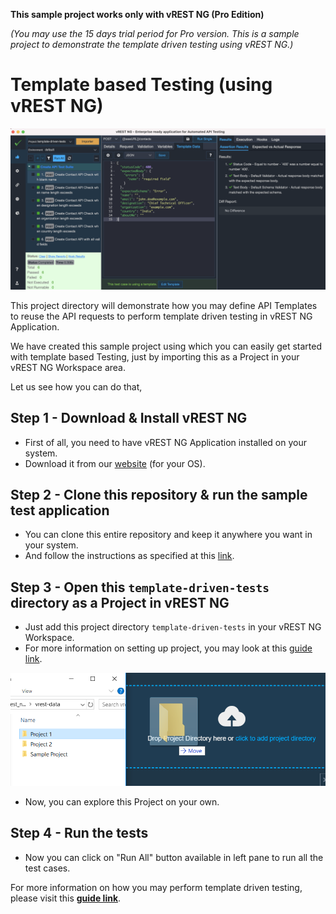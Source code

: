 **This sample project works only with vREST NG (Pro Edition)**

*(You may use the 15 days trial period for Pro version. This is a sample project to demonstrate the template driven testing using vREST NG.)*

# Template based Testing (using vREST NG) 

![](../../assets/template-driven-testing.png)

This project directory will demonstrate how you may define API Templates to reuse the API requests to perform template driven testing in vREST NG Application.

We have created this sample project using which you can easily get started with template based Testing, just by importing this as a Project in your vREST NG Workspace area.

Let us see how you can do that,

## Step 1 - Download & Install vREST NG
* First of all, you need to have vREST NG Application installed on your system.
* Download it from our [website](https://vrest.io) (for your OS).

## Step 2 - Clone this repository & run the sample test application
* You can clone this entire repository and keep it anywhere you want in your system. 
* And follow the instructions as specified at this [link](https://github.com/Optimizory/examples-vrest-ng).

## Step 3 - Open this `template-driven-tests` directory as a Project in vREST NG
* Just add this project directory `template-driven-tests` in your vREST NG Workspace.
* For more information on setting up project, you may look at this [guide link](https://vrest.io/docs/app/new-user.html).

![](../../assets/setup-project.png)

* Now, you can explore this Project on your own.

## Step 4 - Run the tests
* Now you can click on "Run All" button available in left pane to run all the test cases.

For more information on how you may perform template driven testing, please visit this [**guide link**](https://vrest.io/docs/app/templates/).
